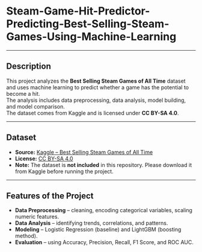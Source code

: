 # Steam-Game-Hit-Predictor-Predicting-Best-Selling-Steam-Games-Using-Machine-Learning

---

## Description
This project analyzes the **Best Selling Steam Games of All Time** dataset and uses machine learning to predict whether a game has the potential to become a hit.  
The analysis includes data preprocessing, data analysis, model building, and model comparison.  
The dataset comes from Kaggle and is licensed under **CC BY-SA 4.0**.

---

## Dataset
- **Source:** [Kaggle – Best Selling Steam Games of All Time](https://www.kaggle.com/datasets/hbugrae/best-selling-steam-games-of-all-time/data)  
- **License:** [CC BY-SA 4.0](https://creativecommons.org/licenses/by-sa/4.0/)  
- **Note:** The dataset is **not included** in this repository. Please download it from Kaggle before running the project.

---

## Features of the Project
- **Data Preprocessing** – cleaning, encoding categorical variables, scaling numeric features.
- **Data Analysis** – identifying trends, correlations, and patterns.
- **Modeling** – Logistic Regression (baseline) and LightGBM (boosting method).
- **Evaluation** – using Accuracy, Precision, Recall, F1 Score, and ROC AUC.
